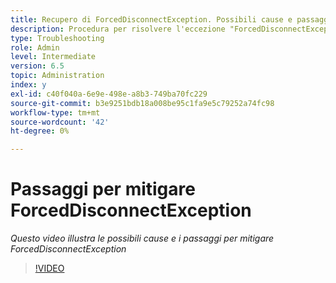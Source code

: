 ```yaml
---
title: Recupero di ForcedDisconnectException. Possibili cause e passaggi per mitigare il problema.
description: Procedura per risolvere l'eccezione "ForcedDisconnectException - Questo membro è stato escluso dal sistema distribuito".
type: Troubleshooting
role: Admin
level: Intermediate
version: 6.5
topic: Administration
index: y
exl-id: c40f040a-6e9e-498e-a8b3-749ba70fc229
source-git-commit: b3e9251bdb18a008be95c1fa9e5c79252a74fc98
workflow-type: tm+mt
source-wordcount: '42'
ht-degree: 0%

---
```


# Passaggi per mitigare ForcedDisconnectException

*Questo video illustra le possibili cause e i passaggi per mitigare ForcedDisconnectException*

>[!VIDEO](https://video.tv.adobe.com/v/335483?quality=12&learn=on)
